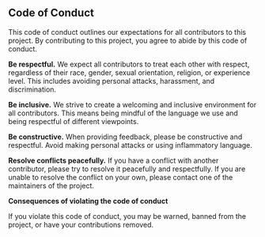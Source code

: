 ## Code of Conduct

This code of conduct outlines our expectations for all contributors to this project. By contributing to this project, you agree to abide by this code of conduct.

**Be respectful.** We expect all contributors to treat each other with respect, regardless of their race, gender, sexual orientation, religion, or experience level. This includes avoiding personal attacks, harassment, and discrimination.

**Be inclusive.** We strive to create a welcoming and inclusive environment for all contributors. This means being mindful of the language we use and being respectful of different viewpoints.

**Be constructive.** When providing feedback, please be constructive and respectful. Avoid making personal attacks or using inflammatory language.

**Resolve conflicts peacefully.** If you have a conflict with another contributor, please try to resolve it peacefully and respectfully. If you are unable to resolve the conflict on your own, please contact one of the maintainers of the project.

**Consequences of violating the code of conduct**

If you violate this code of conduct, you may be warned, banned from the project, or have your contributions removed.
